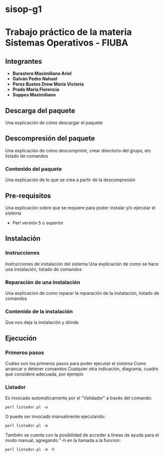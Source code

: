 # sisop-g1 

# Trabajo práctico de la materia Sistemas Operativos - FIUBA

## Integrantes

* **Burastero Maximiliano Ariel**
* **Galván Pedro Nahuel**
* **Perez Bustos Drew María Victoria**
* **Prado María Florencia**
* **Suppes Maximiliano**


## Descarga del paquete

Una explicación de cómo descargar el paquete

## Descompresión del paquete

Una explicación de cómo descomprimir, crear directorio del grupo, etc
listado de comandos

### Contenido del paquete

Una explicación de lo que se crea a partir de la descompresión

## Pre-requisitos

Una explicación sobre que se requiere para poder instalar y/o ejecutar el sistema 

* Perl versión 5 o superior


## Instalación

### Instrucciones

Instrucciones de instalación del sistema 
Una explicación de como se hace una instalación, listado de comandos

### Reparación de una instalación

Una explicacion de como reparar la reparación de la instalación, listado de comandos

### Contenido de la instalación

Que nos deja la instalación y dónde

## Ejecución

### Primeros pasos

Cuáles son los primeros pasos para poder ejecutar el sistema
Como arrancar o detener comandos 
Cualquier otra indicación, diagrama, cuadro que considere adecuada, por ejemplo

### Listador

Es invocado automáticamente por el "Validador" a través del comando:

```
perl listador.pl -a
```
O puede ser invocado manualmente ejecutando:

```
perl listador.pl -m
```

También se cuenta con la posibilidad de acceder a líneas de ayuda para el modo manual, agregando "-h en la llamada a la funcion:


```
perl listador.pl -m -h
```

